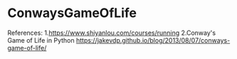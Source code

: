 # ConwaysGameOfLife

References:
1.https://www.shiyanlou.com/courses/running
2.Conway's Game of Life in Python https://jakevdp.github.io/blog/2013/08/07/conways-game-of-life/